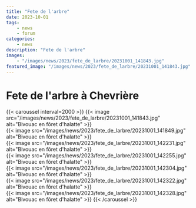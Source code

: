 ```yaml
---
title: "Fete de l'arbre"
date: 2023-10-01
tags: 
    - news
    - forum
categories:
    - news
description: "Fete de l'arbre"
images:
    - "/images/news/2023/fete_de_larbre/20231001_141843.jpg"
featured_image: "/images/news/2023/fete_de_larbre/20231001_141843.jpg"
---
```


# Fete de l'arbre à Chevrière



{{< caroussel interval=2000 >}}
    {{< image src="/images/news/2023/fete_de_larbre/20231001_141843.jpg" alt="Bivouac en fôret d'halatte" >}}  
    {{< image src="/images/news/2023/fete_de_larbre/20231001_141849.jpg" alt="Bivouac en fôret d'halatte" >}}  
    {{< image src="/images/news/2023/fete_de_larbre/20231001_142231.jpg" alt="Bivouac en fôret d'halatte" >}}  
    {{< image src="/images/news/2023/fete_de_larbre/20231001_142255.jpg" alt="Bivouac en fôret d'halatte" >}}  
    {{< image src="/images/news/2023/fete_de_larbre/20231001_142304.jpg" alt="Bivouac en fôret d'halatte" >}}  
    {{< image src="/images/news/2023/fete_de_larbre/20231001_142322.jpg" alt="Bivouac en fôret d'halatte" >}}  
    {{< image src="/images/news/2023/fete_de_larbre/20231001_142328.jpg" alt="Bivouac en fôret d'halatte" >}} 
{{< /caroussel >}}